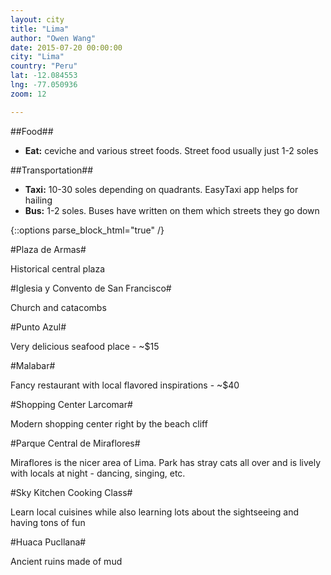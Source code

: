 ```yaml
---
layout: city
title: "Lima"
author: "Owen Wang"
date: 2015-07-20 00:00:00
city: "Lima"
country: "Peru"
lat: -12.084553
lng: -77.050936
zoom: 12

---
```


##Food##

- __Eat:__ ceviche and various street foods. Street food usually just 1-2 soles

##Transportation##

- __Taxi:__ 10-30 soles depending on quadrants. EasyTaxi app helps for hailing
- __Bus:__ 1-2 soles. Buses have written on them which streets they go down

{::options parse_block_html="true" /}

<div id="places-meta">
<div class="place" data-type="sightseeing" data-price="0" 
data-link="http://www.tripadvisor.ca/Attraction_Review-g294316-d311625-Reviews-Plaza_de_Armas_Plaza_Mayor-Lima_Lima_Region.html" 
data-latlng="-12.046122, -77.030703" data-img="plaza.jpg">
#Plaza de Armas#

Historical central plaza
</div>

<div class="place" data-type="sightseeing" data-price="1" 
data-link="http://www.tripadvisor.ca/Attraction_Review-g294316-d311638-Reviews-Iglesia_y_Convento_de_San_Francisco-Lima_Lima_Region.html" 
data-name="Museo del Convento de San Francisco de Asis de Lima" 
data-img="church.jpg">
#Iglesia y Convento de San Francisco#

Church and catacombs
</div>

<div class="place" data-type="food" data-price="2" 
data-link="http://www.tripadvisor.ca/Restaurant_Review-g294316-d1230424-Reviews-Punto_Azul-Lima_Lima_Region.html" 
data-name="Calle San Martin 595 miraflores">
#Punto Azul#

Very delicious seafood place - ~$15
</div>

<div class="place" data-type="food" data-price="3" 
data-link="http://www.tripadvisor.ca/Restaurant_Review-g294316-d789641-Reviews-Malabar-Lima_Lima_Region.html" 
data-name="malabar">
#Malabar#

Fancy restaurant with local flavored inspirations - ~$40
</div>

<div class="place" data-type="shopping" data-price="0" 
data-link="http://www.tripadvisor.ca/Attraction_Review-g294316-d596436-Reviews-Shopping_Center_Larcomar_Centro_Comercial_Larcomar-Lima_Lima_Region.html" 
data-name="larcomar" data-img="larcomar.jpg">
#Shopping Center Larcomar#

Modern shopping center right by the beach cliff
</div>

<div class="place" data-type="nature" data-price="0" 
data-link="http://www.tripadvisor.ca/Attraction_Review-g294316-d2441173-Reviews-Parque_Kennedy_Parque_Central_de_Miraflores-Lima_Lima_Region.html" 
data-name="parque kennedy" data-img="park.jpg">
#Parque Central de Miraflores#

Miraflores is the nicer area of Lima. Park has stray cats all over and is lively 
with locals at night - dancing, singing, etc.
</div>

<div class="place" data-type="food" data-price="4" 
data-link="http://www.tripadvisor.ca/Attraction_Review-g294316-d2335215-Reviews-SkyKitchen_Peruvian_Cooking_Class-Lima_Lima_Region.html" 
data-name="skykitchen" data-img="kitchen.jpg">
#Sky Kitchen Cooking Class#

Learn local cuisines while also learning lots about the sightseeing and having tons 
of fun
</div>

<div class="place" data-type="sightseeing" data-price="2" 
data-link="http://www.tripadvisor.ca/Attraction_Review-g294316-d2441173-Reviews-Parque_Kennedy_Parque_Central_de_Miraflores-Lima_Lima_Region.html" 
data-name="huaca pucclana" data-img="huaca.jpg">
#Huaca Pucllana#

Ancient ruins made of mud
</div>
</div>

